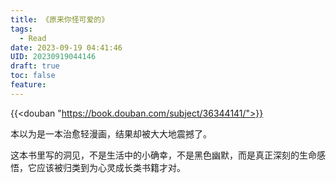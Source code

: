 ```yaml
---
title: 《原来你怪可爱的》
tags:
  - Read
date: 2023-09-19 04:41:46
UID: 20230919044146
draft: true
toc: false
feature:
---
```


{{<douban "https://book.douban.com/subject/36344141/">}}

本以为是一本治愈轻漫画，结果却被大大地震撼了。

这本书里写的洞见，不是生活中的小确幸，不是黑色幽默，而是真正深刻的生命感悟，它应该被归类到为心灵成长类书籍才对。

